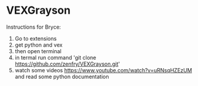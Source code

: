 # VEXGrayson

Instructions for Bryce:
1. Go to extensions
2. get python and vex
3. then open terminal
4. in termal run command 'git clone https://github.com/zenfry/VEXGrayson.git'
5. watch some videos https://www.youtube.com/watch?v=uRNsqHZEzUM and read some python documentation
